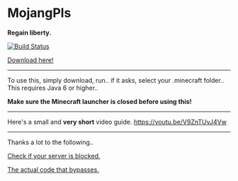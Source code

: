 **MojangPls**
=====
**Regain liberty.**

[![Build Status](http://ci.ac3-servers.eu/job/MojangPls/badge/icon)](http://ci.ac3-servers.eu/job/MojangPls/)

[Download here!](http://ci.ac3-servers.eu/job/MojangPls/lastSuccessfulBuild/artifact/target/MojangPls.jar)

----

To use this, simply download, run.. if it asks, select your .minecraft folder.. This requires Java 6 or higher..

**Make sure the Minecraft launcher is closed before using this!**

----

Here's a small and **very short** video guide.
https://youtu.be/V9ZnTUvJ4Vw

----

Thanks a lot to the following..


[Check if your server is blocked.](https://blocklist.tcpr.ca/)

[The actual code that bypasses.](https://github.com/supercheese200/MojangBlacklistBypass)